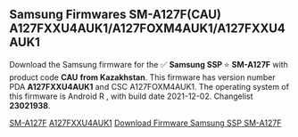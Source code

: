 <h2>Samsung Firmwares SM-A127F(CAU) A127FXXU4AUK1/A127FOXM4AUK1/A127FXXU4AUK1</h2>
Download the Samsung firmware for the ✅ <strong>Samsung SSP </strong> ⭐ <strong>SM-A127F</strong> with product code <strong>CAU</strong> <strong> from Kazakhstan</strong>. This firmware has version number PDA <strong>A127FXXU4AUK1</strong> and CSC A127FOXM4AUK1. The operating system of this firmware is Android R , with build date 2021-12-02. Changelist <strong>23021938</strong>.


[SM-A127F](https://samfirm.shop/samsung/model/SM-A127F)
[A127FXXU4AUK1](https://samfirm.shop/samsung/pda/A127FXXU4AUK1)
[Download Firmware Samsung SSP SM-A127F](https://samfirm.shop/samsung/firmware/479496)
